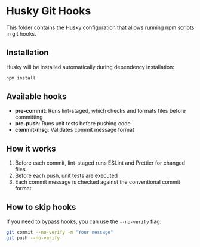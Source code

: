 # Husky Git Hooks

This folder contains the Husky configuration that allows running npm scripts in git hooks.

## Installation

Husky will be installed automatically during dependency installation:

```bash
npm install
```

## Available hooks

- **pre-commit**: Runs lint-staged, which checks and formats files before committing
- **pre-push**: Runs unit tests before pushing code
- **commit-msg**: Validates commit message format

## How it works

1. Before each commit, lint-staged runs ESLint and Prettier for changed files
2. Before each push, unit tests are executed
3. Each commit message is checked against the conventional commit format

## How to skip hooks

If you need to bypass hooks, you can use the `--no-verify` flag:

```bash
git commit --no-verify -m "Your message"
git push --no-verify
``` 